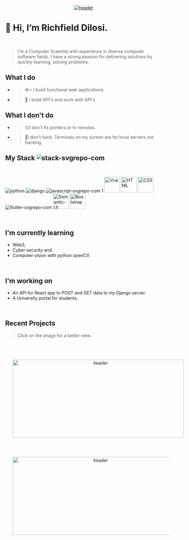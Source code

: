 <p align="center" justify="between">
<a href="https://www.startall.net/" target="_blank" rel"noreferrer"><img src="https://user-images.githubusercontent.com/67489180/191627512-52535ab5-0a12-4cc9-93e4-b959e012d85c.svg" alt="header"/></a></p>

# 👋 Hi, I’m Richfield Dilosi.

</br>

> I'm a Computer Scientist with experience in diverse computer software fields. I have a strong passion for delivering solutions by quickly learning, solving problems.

</b>

## What I do
- > ⚙️🔥 I build functional web applications.
- > 🔄 I build API's and work with API's

## What I don't do
- > 😑I don't fix printers or tv remotes.
- > 🚫I don't hack. Terminals on my screen are for local servers not hacking.



## My Stack ![stack-svgrepo-com](https://user-images.githubusercontent.com/67489180/191628805-47486bc9-a474-4e5a-a958-cff0471ebb19.svg)
</br>

![python](https://user-images.githubusercontent.com/67489180/191628898-770c539c-fe20-4bb5-89ce-8506eba24b48.svg)
![django](https://user-images.githubusercontent.com/67489180/191629509-23fd462f-646a-40c7-85e5-e12c16bf7602.svg)
![javascript-svgrepo-com 1](https://user-images.githubusercontent.com/67489180/191628925-a0d952b3-b80d-400e-a68e-57808ae52d09.svg)
<img width=50 height=50 src="https://user-images.githubusercontent.com/67489180/191630405-c30652c4-10ed-493a-81eb-0f5059940b5e.svg" alt="Vue">
<img width=50 height=50 src="https://user-images.githubusercontent.com/67489180/191628959-eae7ad9f-bd13-4e88-a316-af9d00d8df59.svg" alt="HTML">
<img width=50 height=50 src="https://user-images.githubusercontent.com/67489180/191629503-c422a034-ce75-4666-ae55-e7d9924795a0.svg" alt="CSS">
![flutter-svgrepo-com](https://user-images.githubusercontent.com/67489180/191628948-e52d8593-ec57-4e56-b7e7-3d2064554adb.svg)
<img width=50 height=50 src="https://user-images.githubusercontent.com/67489180/191630401-0a2c5c87-8892-4de3-9804-30e26557e6d3.svg" alt="Semantic-UI">
<img width=50 height=50 src="https://user-images.githubusercontent.com/67489180/191630397-fdb6d132-0184-4c56-a875-d33585d117e9.svg" alt="Bootstrap">

</br>

## I'm currently learning
- Web3,
- Cyber security and
- Computer vision with python openCV.

</br>

## I'm working on
- An API for React app to POST and GET data to my Django server.
- A University portal for students.
</br>


## Recent Projects
> Click on the image for a better view.

</br>

<p align="center" style="display:flex;">
<a href="https://payshop.pythonanywhere.com/" target="_blank" rel"noreferrer"><img width=550 height=250 style="padding:1.5rem; object-fit:contain;" src="https://user-images.githubusercontent.com/67489180/191634112-62845d13-1573-4a0c-91d9-3c1edbcca094.PNG" alt="header"/></a></p>
<p align="center">
<a href="https://fms.pythonanywhere.com/" target="_blank" rel"noreferrer"><img width=550 height=250 style="padding:1.5rem; object-fit:contain;" src="https://user-images.githubusercontent.com/67489180/191634109-0ab3d368-d7a3-4cba-86d2-f9a02b2adb73.PNG" alt="header"/></a>
</p>

<!---
Richie003/Richie003 is a ✨ special ✨ repository because its `README.md` (this file) appears on your GitHub profile.
You can click the Preview link to take a look at your changes.
--->

